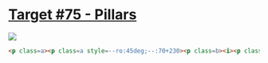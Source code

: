 # [Target #75 - Pillars](https://cssbattle.dev/play/75)

![](https://cssbattle.dev/targets/75.png)

```HTML
<p class=a><p class=a style=--ro:45deg;--:70+230><p class=b><i><p class=c><p class=d><p class=d style=--ro:-45deg;--:165+230><style>*{position:absolute;padding:var(--p);margin:var(--);background:var(--g,#191919);border-radius:var(--r,50%);transform:rotate(var(--ro))}.a,.d{--g:#000;--p:10px+5px;--ro:-45deg;border:5px solid #FE5F55;--:70+150}.b{--g:#FE5F55;--p:50+65;--:75+135;--r:60px+60px+0+0}i{--p:5;--r:50%;--g:#000;--:0-40;box-shadow:70px+0}.c{--g:#A64942;--p:50+75;--:145+125;--r:60px+60px+50px+50px}.d{border:5px solid;--ro:45deg;--:165+150}
```